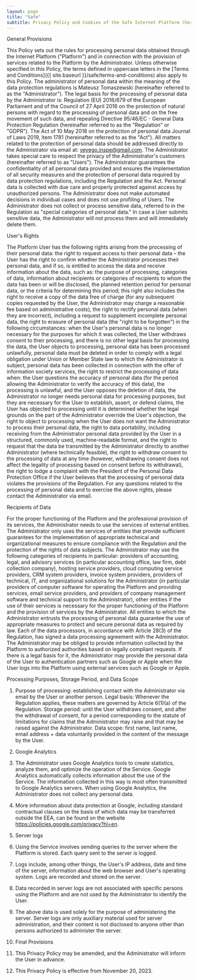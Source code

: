 ```yaml
---
layout: page
title: "Safe"
subtitle: Privacy Policy and Cookies of the Safe Internet Platform (hereinafter referred to as the "Policy")
---
```


General Provisions

This Policy sets out the rules for processing personal data obtained through the Internet Platform ("Platform") and in connection with the provision of services related to the Platform by the Administrator. Unless otherwise specified in this Policy, the terms defined in uppercase letters in the [Terms and Conditions]({{ site.baseurl }}/safe/terms-and-conditions) also apply to this Policy.
The administrator of personal data within the meaning of the data protection regulations is Mateusz Tomaszewski (hereinafter referred to as the "Administrator").
The legal basis for the processing of personal data by the Administrator is:
Regulation (EU) 2016/679 of the European Parliament and of the Council of 27 April 2016 on the protection of natural persons with regard to the processing of personal data and on the free movement of such data, and repealing Directive 95/46/EC - General Data Protection Regulation (hereinafter referred to as the "Regulation" or "GDPR").
The Act of 10 May 2018 on the protection of personal data Journal of Laws 2019, item 1781 (hereinafter referred to as the "Act").
All matters related to the protection of personal data should be addressed directly to the Administrator via email at: yeyego.inspe@gmail.com.
The Administrator takes special care to respect the privacy of the Administrator's customers (hereinafter referred to as "Users"). The Administrator guarantees the confidentiality of all personal data provided and ensures the implementation of all security measures and the protection of personal data required by data protection regulations, including the Regulation and the Act. Personal data is collected with due care and properly protected against access by unauthorized persons.
The Administrator does not make automated decisions in individual cases and does not use profiling of Users. The Administrator does not collect or process sensitive data, referred to in the Regulation as "special categories of personal data." In case a User submits sensitive data, the Administrator will not process them and will immediately delete them.

User's Rights

The Platform User has the following rights arising from the processing of their personal data:
the right to request access to their personal data – the User has the right to confirm whether the Administrator processes their personal data, and if so, is entitled to access the data and receive information about the data, such as: the purpose of processing, categories of data, information about recipients or categories of recipients to whom the data has been or will be disclosed, the planned retention period for personal data, or the criteria for determining this period; this right also includes the right to receive a copy of the data free of charge (for any subsequent copies requested by the User, the Administrator may charge a reasonable fee based on administrative costs),
the right to rectify personal data (when they are incorrect), including a request to supplement incomplete personal data,
the right to erasure of personal data (the "right to be forgotten") in the following circumstances: when the User's personal data is no longer necessary for the purposes for which it was collected, the User withdraws consent to their processing, and there is no other legal basis for processing the data, the User objects to processing, personal data has been processed unlawfully, personal data must be deleted in order to comply with a legal obligation under Union or Member State law to which the Administrator is subject, personal data has been collected in connection with the offer of information society services,
the right to restrict the processing of data when: the User questions the accuracy of personal data (for the period allowing the Administrator to verify the accuracy of this data), the processing is unlawful, and the User opposes the deletion of data, the Administrator no longer needs personal data for processing purposes, but they are necessary for the User to establish, assert, or defend claims, the User has objected to processing until it is determined whether the legal grounds on the part of the Administrator override the User's objection,
the right to object to processing when the User does not want the Administrator to process their personal data,
the right to data portability, including receiving from the Administrator personal data provided by the User in a structured, commonly used, machine-readable format, and the right to request that the data be transmitted by the Administrator directly to another Administrator (where technically feasible),
the right to withdraw consent to the processing of data at any time (however, withdrawing consent does not affect the legality of processing based on consent before its withdrawal),
the right to lodge a complaint with the President of the Personal Data Protection Office if the User believes that the processing of personal data violates the provisions of the Regulation.
For any questions related to the processing of personal data and to exercise the above rights, please contact the Administrator via email.

Recipients of Data

For the proper functioning of the Platform and the professional provision of its services, the Administrator needs to use the services of external entities. The Administrator only uses the services of entities that provide sufficient guarantees for the implementation of appropriate technical and organizational measures to ensure compliance with the Regulation and the protection of the rights of data subjects. The Administrator may use the following categories of recipients in particular:
providers of accounting, legal, and advisory services (in particular accounting office, law firm, debt collection company),
hosting service providers,
cloud computing service providers,
CRM system providers,
invoice system providers,
providers of technical, IT, and organizational solutions for the Administrator (in particular providers of computer software for operating the Platform and providing services, email service providers, and providers of company management software and technical support to the Administrator),
other entities if the use of their services is necessary for the proper functioning of the Platform and the provision of services by the Administrator.
All entities to which the Administrator entrusts the processing of personal data guarantee the use of appropriate measures to protect and secure personal data as required by law. Each of the data processors, in accordance with Article 28(3) of the Regulation, has signed a data processing agreement with the Administrator. The Administrator may be obliged to provide information collected by the Platform to authorized authorities based on legally compliant requests.
If there is a legal basis for it, the Administrator may provide the personal data of the User to authentication partners such as Google or Apple when the User logs into the Platform using external services such as Google or Apple.

Processing Purposes, Storage Period, and Data Scope


1. Purpose of processing: establishing contact with the Administrator via email by the User or another person.
Legal basis: Whenever the Regulation applies, these matters are governed by Article 6(1)(a) of the Regulation.
Storage period: until the User withdraws consent, and after the withdrawal of consent, for a period corresponding to the statute of limitations for claims that the Administrator may raise and that may be raised against the Administrator.
Data scope: first name, last name, email address + data voluntarily provided in the content of the message by the User.

5. Google Analytics
1. The Administrator uses Google Analytics tools to create statistics, analyze them, and optimize the operation of the Service. Google Analytics automatically collects information about the use of the Service. The information collected in this way is most often transmitted to Google Analytics servers. When using Google Analytics, the Administrator does not collect any personal data.
2. More information about data protection at Google, including standard contractual clauses on the basis of which data may be transferred outside the EEA, can be found on the website https://policies.google.com/privacy?hl=en.

6. Server logs
1. Using the Service involves sending queries to the server where the Platform is stored. Each query sent to the server is logged.
2. Logs include, among other things, the User's IP address, date and time of the server, information about the web browser and User's operating system. Logs are recorded and stored on the server.
3. Data recorded in server logs are not associated with specific persons using the Platform and are not used by the Administrator to identify the User.
4. The above data is used solely for the purpose of administering the server. Server logs are only auxiliary material used for server administration, and their content is not disclosed to anyone other than persons authorized to administer the server.

7. Final Provisions
1. This Privacy Policy may be amended, and the Administrator will inform the User in advance.
2. This Privacy Policy is effective from November 20, 2023.
